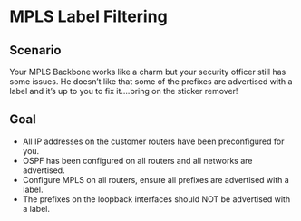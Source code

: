# MPLS Label Filtering

## Scenario
Your MPLS Backbone works like a charm but your security officer still has some issues. He doesn’t like that some of the prefixes are advertised with a label and it’s up to you to fix it….bring on the sticker remover!

## Goal
- All IP addresses on the customer routers have been preconfigured for you.
- OSPF has been configured on all routers and all networks are advertised.
- Configure MPLS on all routers, ensure all prefixes are advertised with a label.
- The prefixes on the loopback interfaces should NOT be advertised with a label.
